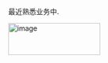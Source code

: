 最近熟悉业务中.

<img width="185" height="65" alt="image" src="https://github.com/user-attachments/assets/4917a2ad-3811-402b-bd37-76310d01d06c" />
